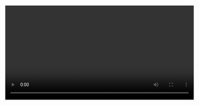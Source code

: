 <video src="SmartFarmIHU2/Simulator%20Screen%20Record%20-%20SmartFarmIHU.mp4" controls width="600"></video>



